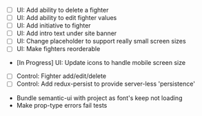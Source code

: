 - [ ] UI: Add ability to delete a fighter
- [ ] UI: Add ability to edit fighter values
- [ ] UI: Add initiative to fighter
- [ ] UI: Add intro text under site banner
- [ ] UI: Change placeholder to support really small screen sizes
- [ ] UI: Make fighters reorderable
- [In Progress] UI: Update icons to handle mobile screen size
- [ ] Control: Fighter add/edit/delete
- [ ] Control: Add redux-persist to provide server-less 'persistence'

- Bundle semantic-ui with project as font's keep not loading
- Make prop-type errors fail tests
